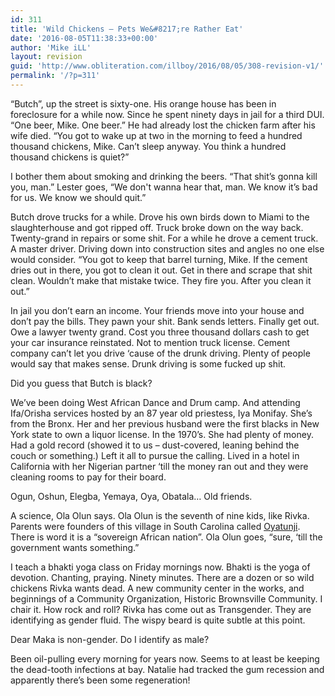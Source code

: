 ```yaml
---
id: 311
title: 'Wild Chickens – Pets We&#8217;re Rather Eat'
date: '2016-08-05T11:38:33+00:00'
author: 'Mike iLL'
layout: revision
guid: 'http://www.obliteration.com/illboy/2016/08/05/308-revision-v1/'
permalink: '/?p=311'
---
```


“Butch”, up the street is sixty-one. His orange house has been in foreclosure for a while now. Since he spent ninety days in jail for a third DUI. “One beer, Mike. One beer.” He had already lost the chicken farm after his wife died. “You got to wake up at two in the morning to feed a hundred thousand chickens, Mike. Can’t sleep anyway. You think a hundred thousand chickens is quiet?”

I bother them about smoking and drinking the beers. “That shit’s gonna kill you, man.” Lester goes, “We don't wanna hear that, man. We know it’s bad for us. We know we should quit.”

Butch drove trucks for a while. Drove his own birds down to Miami to the slaughterhouse and got ripped off. Truck broke down on the way back. Twenty-grand in repairs or some shit. For a while he drove a cement truck. A master driver. Driving down into construction sites and angles no one else would consider. “You got to keep that barrel turning, Mike. If the cement dries out in there, you got to clean it out. Get in there and scrape that shit clean. Wouldn’t make that mistake twice. They fire you. After you clean it out.”

In jail you don’t earn an income. Your friends move into your house and don’t pay the bills. They pawn your shit. Bank sends letters. Finally get out. Owe a lawyer twenty grand. Cost you three thousand dollars cash to get your car insurance reinstated. Not to mention truck license. Cement company can’t let you drive ‘cause of the drunk driving. Plenty of people would say that makes sense. Drunk driving is some fucked up shit.

Did you guess that Butch is black?

We’ve been doing West African Dance and Drum camp. And attending Ifa/Orisha services hosted by an 87 year old priestess, Iya Monifay. She’s from the Bronx. Her and her previous husband were the first blacks in New York state to own a liquor license. In the 1970’s. She had plenty of money. Had a gold record (showed it to us – dust-covered, leaning behind the couch or something.) Left it all to pursue the calling. Lived in a hotel in California with her Nigerian partner ‘till the money ran out and they were cleaning rooms to pay for their board.

Ogun, Oshun, Elegba, Yemaya, Oya, Obatala… Old friends.

A science, Ola Olun says. Ola Olun is the seventh of nine kids, like Rivka. Parents were founders of this village in South Carolina called <a href="http://www.oyotunji.org/">Oyatunji</a>. There is word it is a “sovereign African nation”. Ola Olun goes, “sure, ‘till the government wants something.”

I teach a bhakti yoga class on Friday mornings now. Bhakti is the yoga of devotion. Chanting, praying. Ninety minutes. There are a dozen or so wild chickens Rivka wants dead. A new community center in the works, and beginnings of a Community Organization, Historic Brownsville Community. I chair it. How rock and roll? Rivka has come out as Transgender. They are identifying as gender fluid. The wispy beard is quite subtle at this point.

Dear Maka is non-gender. Do I identify as male?

Been oil-pulling every morning for years now. Seems to at least be keeping the dead-tooth infections at bay. Natalie had tracked the gum recession and apparently there’s been some regeneration!
